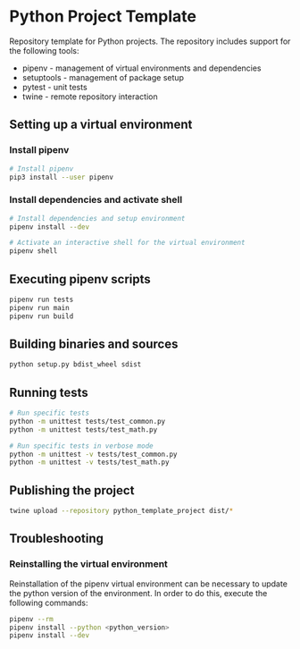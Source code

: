 # Python Project Template
Repository template for Python projects. The repository includes support for 
the following tools:
* pipenv - management of virtual environments and dependencies
* setuptools - management of package setup
* pytest - unit tests
* twine - remote repository interaction

## Setting up a virtual environment

### Install pipenv

```sh
# Install pipenv
pip3 install --user pipenv
```

### Install dependencies and activate shell

```sh
# Install dependencies and setup environment
pipenv install --dev

# Activate an interactive shell for the virtual environment
pipenv shell
```

## Executing pipenv scripts

```sh
pipenv run tests
pipenv run main
pipenv run build
```

## Building binaries and sources

```sh
python setup.py bdist_wheel sdist
```

## Running tests

```sh
# Run specific tests
python -m unittest tests/test_common.py
python -m unittest tests/test_math.py

# Run specific tests in verbose mode
python -m unittest -v tests/test_common.py
python -m unittest -v tests/test_math.py
```

## Publishing the project
```sh
twine upload --repository python_template_project dist/*
```

## Troubleshooting

### Reinstalling the virtual environment

Reinstallation of the pipenv virtual environment can be necessary to update the
python version of the environment. In order to do this, execute the following
commands:

```sh
pipenv --rm
pipenv install --python <python_version>
pipenv install --dev
```
